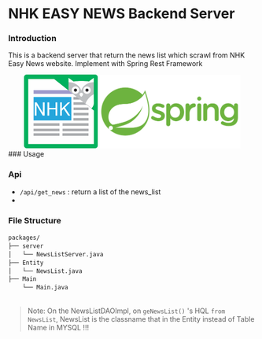# NHK EASY NEWS Backend Server
### Introduction

This is a backend server that return the news list which scrawl from NHK Easy News website. Implement with Spring Rest Framework

<div align=center>
    <img src = "/resources/nhk-logo.jpg" height = "150px" /> <img src = "/resources/spring-logo.png"  height = "150px"/>
</div>
### Usage



### Api

* `/api/get_news` : return a list of the news_list
* 

### File Structure

```asp
packages/
├── server
│ 	└── NewsListServer.java
├── Entity
│	└── NewsList.java
├── Main
	└── Main.java
	
```

> Note: On the NewsListDAOImpl, on `geNewsList()` 's HQL `from NewsList`, NewsList is the classname that in the Entity instead of Table Name in MYSQL !!!